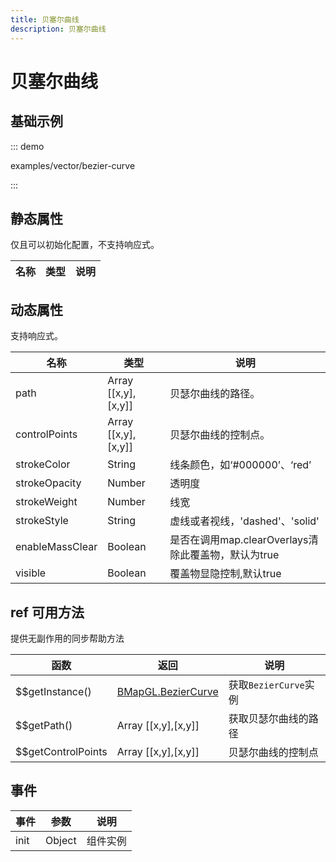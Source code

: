 ```yaml
---
title: 贝塞尔曲线
description: 贝塞尔曲线
---
```

# 贝塞尔曲线

## 基础示例

::: demo

examples/vector/bezier-curve

:::

## 静态属性
仅且可以初始化配置，不支持响应式。

名称 | 类型 | 说明
---|---|---|


## 动态属性
支持响应式。

名称 | 类型 | 说明
---|---|---|
path | Array [[x,y],[x,y]] | 贝瑟尔曲线的路径。
controlPoints | Array [[x,y],[x,y]] | 贝瑟尔曲线的控制点。
strokeColor | String | 线条颜色，如‘#000000’、‘red’
strokeOpacity | Number | 透明度
strokeWeight | Number | 线宽
strokeStyle | String | 虚线或者视线，'dashed'、'solid'
enableMassClear | Boolean | 是否在调用map.clearOverlays清除此覆盖物，默认为true
visible | Boolean | 覆盖物显隐控制,默认true

## ref 可用方法
提供无副作用的同步帮助方法

函数 | 返回 | 说明
---|---|---|
$$getInstance() | [BMapGL.BezierCurve](http://lbsyun.baidu.com/cms/jsapi/reference/jsapi_webgl_1_0.html#a3b18) | 获取`BezierCurve`实例
$$getPath() | Array [[x,y],[x,y]] | 获取贝瑟尔曲线的路径
$$getControlPoints | Array [[x,y],[x,y]] | 贝瑟尔曲线的控制点

## 事件

事件 | 参数 | 说明
---|---|---|
init | Object | 组件实例
